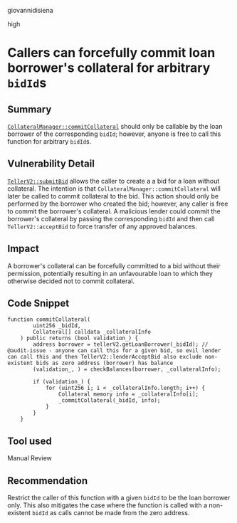 giovannidisiena

high

# Callers can forcefully commit loan borrower's collateral for arbitrary `bidId`s

## Summary
[`CollateralManager::commitCollateral`](https://github.com/sherlock-audit/2023-03-teller/blob/main/teller-protocol-v2/packages/contracts/contracts/CollateralManager.sol#L138) should only be callable by the loan borrower of the corresponding `bidId`; however, anyone is free to call this function for arbitrary `bidId`s.

## Vulnerability Detail
[`TellerV2::submitBid`](https://github.com/sherlock-audit/2023-03-teller/blob/main/teller-protocol-v2/packages/contracts/contracts/TellerV2.sol#L272) allows the caller to create a a bid for a loan without collateral. The intention is that `CollateralManager::commitCollateral` will later be called to commit collateral to the bid. This action should only be performed by the borrower who created the bid; however, any caller is free to commit the borrower's collateral. A malicious lender could commit the borrower's collateral by passing the corresponding `bidId` and then call `TellerV2::acceptBid` to force transfer of any approved balances.

## Impact
A borrower's collateral can be forcefully committed to a bid without their permission, potentially resulting in an unfavourable loan to which they otherwise decided not to commit collateral.

## Code Snippet
```solidity
function commitCollateral(
        uint256 _bidId,
        Collateral[] calldata _collateralInfo
    ) public returns (bool validation_) {
        address borrower = tellerV2.getLoanBorrower(_bidId); // @audit-issue - anyone can call this for a given bid, so evil lender can call this and then TellerV2::lenderAcceptBid also exclude non-existent bids as zero address (borrower) has balance
        (validation_, ) = checkBalances(borrower, _collateralInfo);

        if (validation_) {
            for (uint256 i; i < _collateralInfo.length; i++) {
                Collateral memory info = _collateralInfo[i];
                _commitCollateral(_bidId, info);
            }
        }
    }
```

## Tool used

Manual Review

## Recommendation

Restrict the caller of this function with a given `bidId` to be the loan borrower only. This also mitigates the case where the function is called with a non-existent `bidId` as calls cannot be made from the zero address.